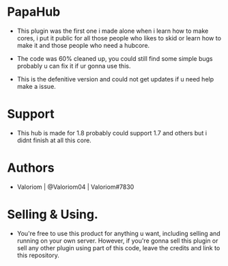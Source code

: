 # PapaHub
* This plugin was the first one i made alone when i learn how to make cores, i put it public for all those people who likes to skid or learn how to make it and those people who need a hubcore.

* The code was 60% cleaned up, you could still find some simple bugs probably u can fix it if ur gonna use this.

* This is the defenitive version and could not get updates if u need help make a issue.

# Support
* This hub is made for 1.8 probably could support 1.7 and others but i didnt finish at all this core.

# Authors
* Valoriom | @Valoriom04 | Valoriom#7830

# Selling & Using.
* You're free to use this product for anything u want, including selling and running on your own server. However, if you're gonna sell this plugin or sell any other plugin using part of this code, leave the credits and link to this repository.
